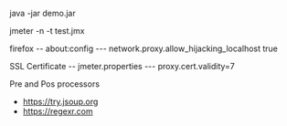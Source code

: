java -jar demo.jar 

jmeter -n -t test.jmx

firefox
-- about:config 
--- network.proxy.allow_hijacking_localhost true

SSL Certificate
-- jmeter.properties 
--- proxy.cert.validity=7

Pre and Pos processors
- https://try.jsoup.org
- https://regexr.com
